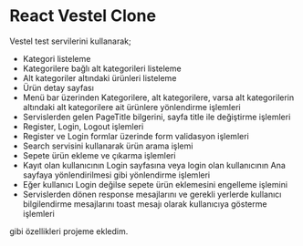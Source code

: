 # React Vestel Clone

Vestel test servilerini kullanarak;
- Kategori listeleme
- Kategorilere bağlı alt kategorileri listeleme
- Alt kategoriler altındaki ürünleri listeleme
- Ürün detay sayfası
- Menü bar üzerinden Kategorilere, alt kategorilere, varsa alt kategorilerin altındaki alt kategorilere ait ürünlere yönlendirme işlemleri
- Servislerden gelen PageTitle bilgerini, sayfa title ile değiştirme işlemleri
- Register, Login, Logout işlemleri
- Register ve Login formlar üzerinde form validasyon işlemleri
- Search servisini kullanarak ürün arama işlemi
- Sepete ürün ekleme ve çıkarma işlemleri
- Kayıt olan kullanıcının Login sayfasına veya login olan kullanıcının Ana sayfaya yönlendirilmesi gibi yönlendirme işlemleri
- Eğer kullanıcı Login değilse sepete ürün eklemesini engelleme işlemini
- Servislerden dönen response mesajlarını ve gerekli yerlerde kullanıcı bilgilendirme mesajlarını toast mesajı olarak kullanıcıya gösterme işlemleri

gibi özellikleri projeme ekledim.  
